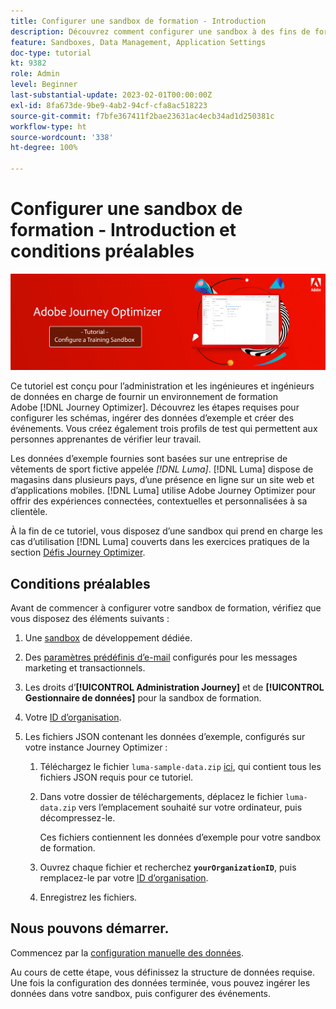 ```yaml
---
title: Configurer une sandbox de formation - Introduction
description: Découvrez comment configurer une sandbox à des fins de formation. Suivez les étapes requises pour configurer les schémas, ingérer des données d’exemple et créer des événements.
feature: Sandboxes, Data Management, Application Settings
doc-type: tutorial
kt: 9382
role: Admin
level: Beginner
last-substantial-update: 2023-02-01T00:00:00Z
exl-id: 8fa673de-9be9-4ab2-94cf-cfa8ac518223
source-git-commit: f7bfe367411f2bae23631ac4ecb34ad1d250381c
workflow-type: ht
source-wordcount: '338'
ht-degree: 100%

---
```


# Configurer une sandbox de formation - Introduction et conditions préalables

![Tutoriel sur la bannière - Configuration d’une sandbox de formation.](./assets/ajo-banner-configure-training-sandbox.png)

Ce tutoriel est conçu pour l’administration et les ingénieures et ingénieurs de données en charge de fournir un environnement de formation Adobe [!DNL Journey Optimizer]. Découvrez les étapes requises pour configurer les schémas, ingérer des données d’exemple et créer des événements. Vous créez également trois profils de test qui permettent aux personnes apprenantes de vérifier leur travail.

Les données d’exemple fournies sont basées sur une entreprise de vêtements de sport fictive appelée _[!DNL Luma]_. [!DNL Luma] dispose de magasins dans plusieurs pays, d’une présence en ligne sur un site web et d’applications mobiles. [!DNL Luma] utilise Adobe Journey Optimizer pour offrir des expériences connectées, contextuelles et personnalisées à sa clientèle.

À la fin de ce tutoriel, vous disposez d’une sandbox qui prend en charge les cas d’utilisation [!DNL Luma] couverts dans les exercices pratiques de la section [Défis Journey Optimizer](/help/challenges/introduction-and-prerequisites.md).

## Conditions préalables

Avant de commencer à configurer votre sandbox de formation, vérifiez que vous disposez des éléments suivants :

1. Une [sandbox](https://experienceleague.adobe.com/docs/journey-optimizer-learn/tutorials/access-control/create-and-manage-sandboxes.html?lang=fr) de développement dédiée.

1. Des [paramètres prédéfinis d’e-mail](https://experienceleague.adobe.com/docs/journey-optimizer-learn/tutorials/configuration/channel-configuration/set-up-email-channel.html?lang=fr) configurés pour les messages marketing et transactionnels.

1. Les droits d’**[!UICONTROL Administration Journey]** et de **[!UICONTROL Gestionnaire de données]** pour la sandbox de formation.

1. Votre [ID d’organisation](https://experienceleague.adobe.com/docs/core-services/interface/administration/organizations.html?lang=fr).

1. Les fichiers JSON contenant les données d’exemple, configurés sur votre instance Journey Optimizer :

   1. Téléchargez le fichier `luma-sample-data.zip` [ici](/help/tutorial-configure-a-training-sandbox/assets/luma-data/luma-sample-data.zip), qui contient tous les fichiers JSON requis pour ce tutoriel.

   1. Dans votre dossier de téléchargements, déplacez le fichier `luma-data.zip` vers l’emplacement souhaité sur votre ordinateur, puis décompressez-le.

      Ces fichiers contiennent les données d’exemple pour votre sandbox de formation.

   1. Ouvrez chaque fichier et recherchez **`yourOrganizationID`**, puis remplacez-le par votre [ID d’organisation](https://experienceleague.adobe.com/docs/core-services/interface/administration/organizations.html?lang=fr).

   1. Enregistrez les fichiers.

## Nous pouvons démarrer.

Commencez par la [configuration manuelle des données](/help/tutorial-configure-a-training-sandbox/manual-data-set-up.md).

Au cours de cette étape, vous définissez la structure de données requise. Une fois la configuration des données terminée, vous pouvez ingérer les données dans votre sandbox, puis configurer des événements.
